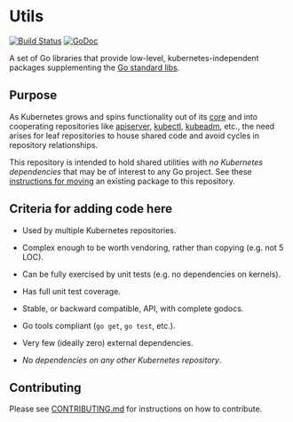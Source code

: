 # Utils

[![Build Status]](https://travis-ci.org/kubernetes/utils) [![GoDoc](https://godoc.org/github.com/samuelkuklis/utils?status.svg)](https://godoc.org/github.com/samuelkuklis/utils)

A set of Go libraries that provide low-level, kubernetes-independent packages
supplementing the [Go standard libs].

## Purpose

As Kubernetes grows and spins functionality out of its [core] and into
cooperating repositories like [apiserver], [kubectl], [kubeadm], etc., the need
arises for leaf repositories to house shared code and avoid cycles in repository
relationships.

This repository is intended to hold shared utilities with _no Kubernetes
dependencies_ that may be of interest to any Go project.  See these [instructions
for moving] an existing package to this repository.

## Criteria for adding code here

- Used by multiple Kubernetes repositories.

- Complex enough to be worth vendoring, rather than copying (e.g. not 5 LOC).

- Can be fully exercised by unit tests (e.g. no dependencies on kernels).

- Has full unit test coverage.

- Stable, or backward compatible, API, with complete godocs.

- Go tools compliant (`go get`, `go test`, etc.).

- Very few (ideally zero) external dependencies.

- _No dependencies on any other Kubernetes repository_.

[Build Status]: https://travis-ci.org/kubernetes/utils.svg?branch=master
[Go standard libs]: https://pkg.go.dev/std#stdlib
[api]: https://github.com/kubernetes/api
[apiserver]: https://github.com/kubernetes/apiserver
[core]: https://github.com/kubernetes/kubernetes
[ingress]: https://github.com/kubernetes/ingress
[kubeadm]: https://github.com/kubernetes/kubeadm
[kubectl]: https://github.com/kubernetes/kubectl
[instructions for moving]: ./HOWTOMOVE.md

## Contributing

Please see [CONTRIBUTING.md](CONTRIBUTING.md) for instructions on how to contribute.

